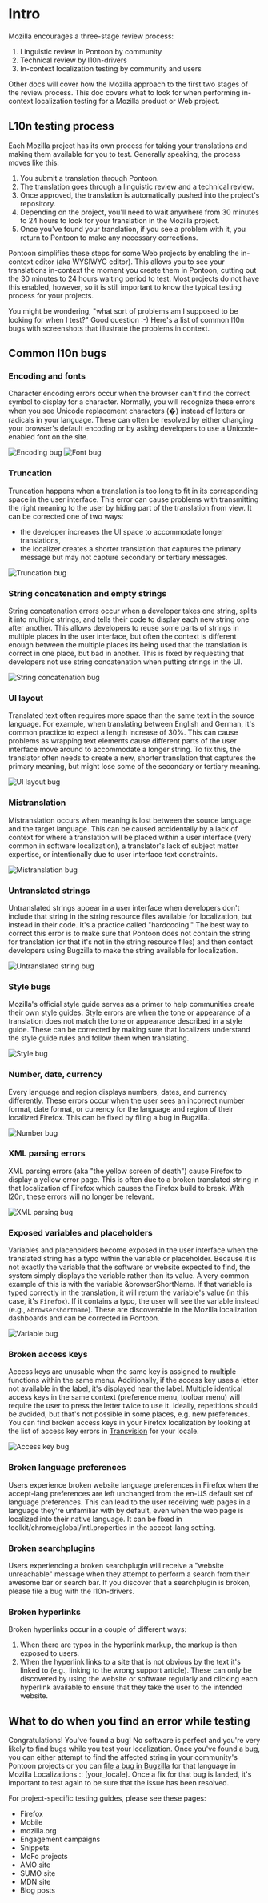 # Intro

Mozilla encourages a three-stage review process:
1. Linguistic review in Pontoon by community
2. Technical review by l10n-drivers
3. In-context localization testing by community and users

Other docs will cover how the Mozilla approach to the first two stages of the review process. This doc covers what to look for when performing in-context localization testing for a Mozilla product or Web project.

## L10n testing process

Each Mozilla project has its own process for taking your translations and making them available for you to test. Generally speaking, the process moves like this:
1. You submit a translation through Pontoon.
2. The translation goes through a linguistic review and a technical review.
3. Once approved, the translation is automatically pushed into the project's repository.
4. Depending on the project, you'll need to wait anywhere from 30 minutes to 24 hours to look for your translation in the Mozilla project.
5. Once you've found your translation, if you see a problem with it, you return to Pontoon to make any necessary corrections.

Pontoon simplifies these steps for some Web projects by enabling the in-context editor (aka WYSIWYG editor). This allows you to see your translations in-context the moment you create them in Pontoon, cutting out the 30 minutes to 24 hours waiting period to test. Most projects do not have this enabled, however, so it is still important to know the typical testing process for your projects.

You might be wondering, "what sort of problems am I supposed to be looking for when I test?" Good question :-) Here's a list of common l10n bugs with screenshots that illustrate the problems in context.

## Common l10n bugs

### Encoding and fonts

Character encoding errors occur when the browser can't find the correct symbol to display for a character. Normally, you will recognize these errors when you see Unicode replacement characters (�) instead of letters or radicals in your language. These can often be resolved by either changing your browser's default encoding or by asking developers to use a Unicode-enabled font on the site.

![Encoding bug](/assets/images/l10n_errors/Pontoon_encoding.png)
![Font bug](/assets/images/l10n_errors/font_change_bug.png)

### Truncation

Truncation happens when a translation is too long to fit in its corresponding space in the user interface. This error can cause problems with transmitting the right meaning to the user by hiding part of the translation from view. It can be corrected one of two ways:
* the developer increases the UI space to accommodate longer translations,
* the localizer creates a shorter translation that captures the primary message but may not capture secondary or tertiary messages.

![Truncation bug](/assets/images/l10n_errors/truncation.png)

### String concatenation and empty strings

String concatenation errors occur when a developer takes one string, splits it into multiple strings, and tells their code to display each new string one after another. This allows developers to reuse some parts of strings in multiple places in the user interface, but often the context is different enough between the multiple places its being used that the translation is correct in one place, but bad in another. This is fixed by requesting that developers not use string concatenation when putting strings in the UI.

![String concatenation bug](/assets/images/l10n_errors/string_concatenation.png)

### UI layout

Translated text often requires more space than the same text in the source language. For example, when translating between English and German, it's common practice to expect a length increase of 30%. This can cause problems as wrapping text elements cause different parts of the user interface move around to accommodate a longer string. To fix this, the translator often needs to create a new, shorter translation that captures the primary meaning, but might lose some of the secondary or tertiary meaning.

![UI layout bug](/assets/images/l10n_errors/UI_bug.png)

### Mistranslation

Mistranslation occurs when meaning is lost between the source language and the target language. This can be caused accidentally by a lack of context for where a translation will be placed within a user interface (very common in software localization), a translator's lack of subject matter expertise, or intentionally due to user interface text constraints.

![Mistranslation bug](/assets/images/l10n_errors/mistranslation.png)

### Untranslated strings

Untranslated strings appear in a user interface when developers don't include that string in the string resource files available for localization, but instead in their code. It's a practice called "hardcoding." The best way to correct this error is to make sure that Pontoon does not contain the string for translation (or that it's not in the string resource files) and then contact developers using Bugzilla to make the string available for localization.

![Untranslated string bug](/assets/images/l10n_errors/untranslated.png)

### Style bugs

Mozilla's official style guide serves as a primer to help communities create their own style guides. Style errors are when the tone or appearance of a translation does not match the tone or appearance described in a style guide. These can be corrected by making sure that localizers understand the style guide rules and follow them when translating.

![Style bug](/assets/images/l10n_errors/style_bug.png)

### Number, date, currency

Every language and region displays numbers, dates, and currency differently. These errors occur when the user sees an incorrect number format, date format, or currency for the language and region of their localized Firefox. This can be fixed by filing a bug in Bugzilla.

![Number bug](/assets/images/l10n_errors/number_bug.png)

### XML parsing errors

XML parsing errors (aka "the yellow screen of death") cause Firefox to display a yellow error page. This is often due to a broken translated string in that localization of Firefox which causes the Firefox build to break. With l20n, these errors will no longer be relevant.

![XML parsing bug](/assets/images/l10n_errors/xml_parsing.png)

### Exposed variables and placeholders

Variables and placeholders become exposed in the user interface when the translated string has a typo within the variable or placeholder. Because it is not exactly the variable that the software or website expected to find, the system simply displays the variable rather than its value. A very common example of this is with the variable &browserShortName. If that variable is typed correctly in the translation, it will return the variable's value (in this case, it's `Firefox`). If it contains a typo, the user will see the variable instead (e.g., ``&browsershortname``). These are discoverable in the Mozilla localization dashboards and can be corrected in Pontoon.

![Variable bug](/assets/images/l10n_errors/variable_bug.png)

### Broken access keys

Access keys are unusable when the same key is assigned to multiple functions within the same menu. Additionally, if the access key uses a letter not available in the label, it's displayed near the label. Multiple identical access keys in the same context (preference menu, toolbar menu) will require the user to press the letter twice to use it. Ideally, repetitions should be avoided, but that's not possible in some places, e.g. new preferences. You can find broken access keys in your Firefox localization by looking at the list of access key errors in [Transvision](https://transvision.mozfr.org/accesskeys/) for your locale.

![Access key bug](/assets/images/l10n_errors/access_keys.png)

### Broken language preferences

Users experience broken website language preferences in Firefox when the accept-lang preferences are left unchanged from the en-US default set of language preferences. This can lead to the user receiving web pages in a language they're unfamiliar with by default, even when the web page is localized into their native language. It can be fixed in toolkit/chrome/global/intl.properties in the accept-lang setting.

### Broken searchplugins

Users experiencing a broken searchplugin will receive a "website unreachable" message when they attempt to perform a search from their awesome bar or search bar. If you discover that a searchplugin is broken, please file a bug with the l10n-drivers.

### Broken hyperlinks

Broken hyperlinks occur in a couple of different ways:
1) When there are typos in the hyperlink markup, the markup is then exposed to users.
2) When the hyperlink links to a site that is not obvious by the text it's linked to (e.g., linking to the wrong support article).
These can only be discovered by using the website or software regularly and clicking each hyperlink available to ensure that they take the user to the intended website.

## What to do when you find an error while testing

Congratulations! You've found a bug! No software is perfect and you're very likely to find bugs while you test your localization. Once you've found a bug, you can either attempt to find the affected string in your community's Pontoon projects or you can [file a bug in Bugzilla](https://bugzilla.mozilla.org/enter_bug.cgi?product=Mozilla%20Localizations) for that language in Mozilla Localizations :: [your_locale]. Once a fix for that bug is landed, it's important to test again to be sure that the issue has been resolved.

For project-specific testing guides, please see these pages:
* Firefox
* Mobile
* mozilla.org
* Engagement campaigns
* Snippets
* MoFo projects
* AMO site
* SUMO site
* MDN site
* Blog posts
